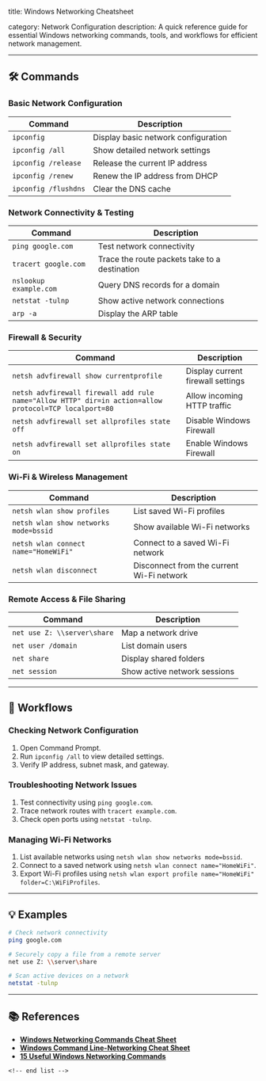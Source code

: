 title: Windows Networking Cheatsheet

category: Network Configuration
description: A quick reference guide for essential Windows networking commands, tools, and workflows for efficient network management.

---

## 🛠️ Commands

### **Basic Network Configuration**

| Command                | Description                         |
| ---------------------- | ----------------------------------- |
| `ipconfig`           | Display basic network configuration |
| `ipconfig /all`      | Show detailed network settings      |
| `ipconfig /release`  | Release the current IP address      |
| `ipconfig /renew`    | Renew the IP address from DHCP      |
| `ipconfig /flushdns` | Clear the DNS cache                 |

### **Network Connectivity & Testing**

| Command                  | Description                                   |
| ------------------------ | --------------------------------------------- |
| `ping google.com`      | Test network connectivity                     |
| `tracert google.com`   | Trace the route packets take to a destination |
| `nslookup example.com` | Query DNS records for a domain                |
| `netstat -tulnp`       | Show active network connections               |
| `arp -a`               | Display the ARP table                         |

### **Firewall & Security**

| Command                                                                                                 | Description                       |
| ------------------------------------------------------------------------------------------------------- | --------------------------------- |
| `netsh advfirewall show currentprofile`                                                               | Display current firewall settings |
| `netsh advfirewall firewall add rule name="Allow HTTP" dir=in action=allow protocol=TCP localport=80` | Allow incoming HTTP traffic       |
| `netsh advfirewall set allprofiles state off`                                                         | Disable Windows Firewall          |
| `netsh advfirewall set allprofiles state on`                                                          | Enable Windows Firewall           |

### **Wi-Fi & Wireless Management**

| Command                                 | Description                               |
| --------------------------------------- | ----------------------------------------- |
| `netsh wlan show profiles`            | List saved Wi-Fi profiles                 |
| `netsh wlan show networks mode=bssid` | Show available Wi-Fi networks             |
| `netsh wlan connect name="HomeWiFi"`  | Connect to a saved Wi-Fi network          |
| `netsh wlan disconnect`               | Disconnect from the current Wi-Fi network |

### **Remote Access & File Sharing**

| Command                       | Description                  |
| ----------------------------- | ---------------------------- |
| `net use Z: \\server\share` | Map a network drive          |
| `net user /domain`          | List domain users            |
| `net share`                 | Display shared folders       |
| `net session`               | Show active network sessions |

---

## 🔄 Workflows

### **Checking Network Configuration**

1. Open Command Prompt.
2. Run `ipconfig /all` to view detailed settings.
3. Verify IP address, subnet mask, and gateway.

### **Troubleshooting Network Issues**

1. Test connectivity using `ping google.com`.
2. Trace network routes with `tracert example.com`.
3. Check open ports using `netstat -tulnp`.

### **Managing Wi-Fi Networks**

1. List available networks using `netsh wlan show networks mode=bssid`.
2. Connect to a saved network using `netsh wlan connect name="HomeWiFi"`.
3. Export Wi-Fi profiles using `netsh wlan export profile name="HomeWiFi" folder=C:\WiFiProfiles`.

---

## 💡 Examples

```sh
# Check network connectivity
ping google.com

# Securely copy a file from a remote server
net use Z: \\server\share

# Scan active devices on a network
netstat -tulnp
```

---

## 📚 References

- **[Windows Networking Commands Cheat Sheet](https://ccm.net/computing/networks/1983-windows-network-commands-for-tcp-ip/)**
- **[Windows Command Line-Networking Cheat Sheet](https://cheatography.com/boogie/cheat-sheets/windows-command-line-networking/pdf/)**
- **[15 Useful Windows Networking Commands](https://homenetworkgeek.com/15-useful-windows-networking-commands-you-should-know/)**

```
<!-- end list -->
```
